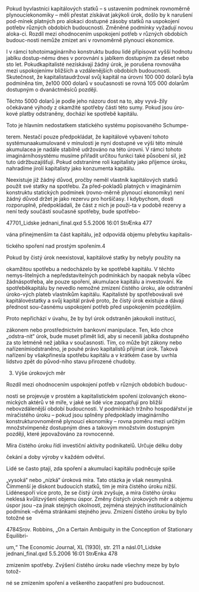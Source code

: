 
Pokud byvlastníci kapitálových statků – s ustavením podmínek rovnoměrně plynoucíekonomiky – měli přestat získávat jakýkoli úrok, došlo by k narušení pod-mínek platných pro alokaci dostupné zásoby statků na uspokojení potřebv různých obdobích budoucnosti. Změněné podmínky vyžadují novou aloka-ci. Rozdíl mezi ohodnocením uspokojení potřeb v různých obdobích budouc-nosti nemůže zmizet ani v rovnoměrně plynoucí ekonomice.

I v rámci tohotoimaginárního konstruktu budou lidé připisovat vyšší hodnotu jablku dostup-nému dnes v porovnání s jablkem dostupným za deset nebo sto let. Pokudkapitalisté nezískávají žádný úrok, je porušena rovnováha mezi uspokojenímv bližších a vzdálenějších obdobích budoucnosti. Skutečnost, že kapitalistaudržoval svůj kapitál na úrovni 100 000 dolarů byla podmíněna tím, že100 000 dolarů v současnosti se rovná 105 000 dolarům dostupným o dvanáctměsíců později.

Těchto 5000 dolarů je podle jeho názoru dost na to, aby vyvá-žily očekávané výhody z okamžité spotřeby části této sumy. Pokud jsou úro-kové platby odstraněny, dochází ke spotřebě kapitálu.

Toto je hlavním nedostatkem statického systému popisovaného Schumpe-

terem. Nestačí pouze předpokládat, že kapitálové vybavení tohoto systémunaakumulované v minulosti je nyní dostupné ve výši této minulé akumulacea je nadále stabilně udržováno na této úrovni. V rámci tohoto imaginárníhosystému musíme přiřadit určitou funkci také působení sil, jež tuto údržbuzajišťují. Pokud odstraníme roli kapitalisty jako příjemce úroku, nahradíme jirolí kapitalisty jako konzumenta kapitálu.

Neexistuje již žádný důvod, pročby neměl vlastník kapitálových statků použít své statky na spotřebu. Za před-pokladů platných v imaginárním konstruktu statických podmínek (rovno-měrně plynoucí ekonomiky) není žádný důvod držet je jako rezervu pro horšíčasy. I kdybychom, dosti rozporuplně, předpokládali, že část z nich je použi-ta v podobě rezervy a není tedy součástí současné spotřeby, bude spotřebo-

47701_Lidske jednani_final.qxd 5.5.2006 16:01 StrÆnka 477

vána přinejmenším ta část kapitálu, jež odpovídá objemu přebytku kapitalis-

tického spoření nad prostým spořením.4

Pokud by čistý úrok neexistoval, kapitálové statky by nebyly použity na

okamžitou spotřebu a nedocházelo by ke spotřebě kapitálu. V těchto nemys-litelných a nepředstavitelných podmínkách by naopak nebyla vůbec žádnáspotřeba, ale pouze spoření, akumulace kapitálu a investování. Ke spotřeběkapitálu by nevedlo nemožné zmizení čistého úroku, ale odstranění úroko-vých plateb vlastníkům kapitálu. Kapitalisté by spotřebovávali své kapitálovéstatky a svůj kapitál právě proto, že čistý úrok existuje a dávají přednost sou-časnému uspokojení potřeb před uspokojením pozdějším.

Proto nepřichází v úvahu, že by byl úrok odstraněn jakoukoli institucí,

zákonem nebo prostřednictvím bankovní manipulace. Ten, kdo chce „odstra-nit“ úrok, bude muset přimět lidi, aby si necenili jablka dostupného za sto letméně než jablka v současnosti. Tím, co může být zákony nebo nařízenímiodstraněno, je pouhé právo kapitalistů přijímat úrok. Taková nařízení by všakpřinesla spotřebu kapitálu a v krátkém čase by uvrhla lidstvo zpět do původ-ního stavu přirozené chudoby.

3. Výše úrokových měr

Rozdíl mezi ohodnocením uspokojení potřeb v různých obdobích budouc-

nosti se projevuje v prostém a kapitalistickém spoření izolovaných ekono-mických aktérů v té míře, v jaké se lidé více zaopatřují pro bližší nebovzdálenější období budoucnosti. V podmínkách tržního hospodářství je míračistého úroku – pokud jsou splněny předpoklady imaginárního konstrukturovnoměrně plynoucí ekonomiky – rovna poměru mezi určitým množstvímpeněz dostupným dnes a takovým množstvím dostupným později, které jepovažováno za rovnocenné.

Míra čistého úroku řídí investiční aktivity podnikatelů. Určuje délku doby

čekání a doby výroby v každém odvětví.

Lidé se často ptají, zda spoření a akumulaci kapitálu podněcuje spíše

„vysoká“ nebo „nízká“ úroková míra. Tato otázka je však nesmyslná. Čímmenší je diskont budoucích statků, tím je míra čistého úroku nižší. Lidénespoří více proto, že se čistý úrok zvyšuje, a míra čistého úroku neklesá kvůlizvýšení objemu úspor. Změny čistých úrokových měr a objemu úspor jsou –za jinak stejných okolností, zejména stejných institucionálních podmínek –dvěma stránkami stejného jevu. Zmizení čistého úroku by bylo totožné se

4784Srov. Robbins, „On a Certain Ambiguity in the Conception of Stationary Equilibri-

um,“ The Economic Journal, XL (1930), str. 211 a násl.01_Lidske jednani_final.qxd 5.5.2006 16:01 StrÆnka 478

zmizením spotřeby. Zvýšení čistého úroku nade všechny meze by bylo totož-

né se zmizením spoření a veškerého zaopatření pro budoucnost.
